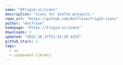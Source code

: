 ```yaml
---
name: "@frigid-ui/icons"
description: "Icons for Svelte projects."
repo_url: "https://github.com/Antfroze/frigid-icons"
author: "Antfroze"
homepage: "https://frigid-ui/icons"
downloads: 1
updated: "2022-10-27T21:31:30.425Z"
github_stars: 1
tags: 
  - ui
  - component-library
---
```

